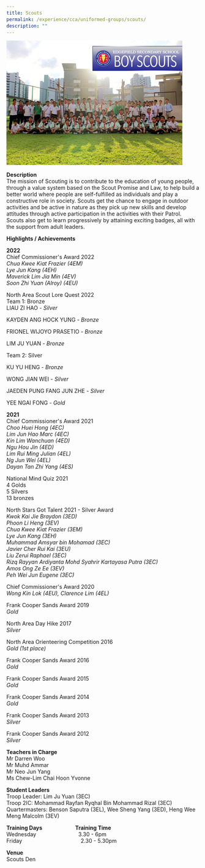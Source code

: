 ```yaml
---
title: Scouts
permalink: /experience/cca/uniformed-groups/scouts/
description: ""
---
```

![](/images/2015-CCA-BOYSCOUTS.jpg)

**Description** <br>
The mission of Scouting is to contribute to the education of young people, through a value system based on the Scout Promise and Law, to help build a better world where people are self-fulfilled as individuals and play a constructive role in society. Scouts get the chance to engage in outdoor activities and be active in nature as they pick up new skills and develop attitudes through active participation in the activities with their Patrol. Scouts also get to learn progressively by attaining exciting badges, all with the support from adult leaders.

**Highlights / Achievements** 

**2022** <br>
Chief Commissioner's Award 2022 <br>
_Chua Kwee Kiat Frazier (4EM)_ <br>
_Lye Jun Kang (4EH)_<br>
_Maverick Lim Jia Min (4EV)_ <br>
_Soon Zhi Yuan (Alroy) (4EU)_ 

  

North Area Scout Lore Quest 2022 <br>
Team 1: Bronze <br>
LIAU ZI HAO - _Silver_ 

KAYDEN ANG HOCK YUNG - _Bronze_ 

FRIONEL WIJOYO PRASETIO - _Bronze_ 

LIM JU YUAN - _Bronze_ 

  

Team 2: Silver 

KU YU HENG - _Bronze_ 

WONG JIAN WEI - _Silver_ 

JAEDEN PUNG FANG JUN ZHE - _Silver_ 

YEE NGAI FONG - _Gold_

**2021**  <br>
Chief Commissioner's Award 2021 <Br>
_Choo Huei Hong (4EC)_ <br>
_Lim Jun Hao Marc (4EC)_ <br>
_Kin Lim Wanchuan (4ED)_ <br>
_Ngu Hou Jin (4ED)_ <br>
_Lim Rui Ming Julian (4EL)_ <br>
_Ng Jun Wei (4EL)_ <br>
_Dayan Tan Zhi Yang (4ES)_

National Mind Quiz 2021 <br>
4 Golds <br>
5 Silvers <br>
13 bronzes <br>

North Stars Got Talent 2021 - Silver Award <br>
_Kwok Kai Jie Braydon (3ED)_ <br>
_Phoon Li Heng (3EV)_ <br>
_Chua Kwee Kiat Frazier (3EM)_ <br>
_Lye Jun Kang (3EH)_ <Br>
_Muhammad Amsyar bin Mohamad (3EC)_ <br>
_Javier Cher Rui Kai (3EU)_ <br>
_Liu Zerui Raphael (3EC)_ <Br>
_Rizq Rayyan Ardiyanta Mohd Syahrir Kartayasa Putra (3EC)_ <br>
_Amos Ong Ze Ee (3EV)_ <br>
_Peh Wei Jun Eugene (3EC)_

Chief Commissioner's Award 2020 <br>
_Wong Kin Lok (4EU), Clarence Lim (4EL)_

Frank Cooper Sands Award 2019 <br>
_Gold_

North Area Day Hike 2017 <Br>
_Silver_

North Area Orienteering Competition 2016 <br>
_Gold (1st place)_

Frank Cooper Sands Award 2016 <br>
_Gold_

Frank Cooper Sands Award 2015 <br>
_Gold_

Frank Cooper Sands Award 2014 <br>
_Gold_

Frank Cooper Sands Award 2013 <br>
_Silver_

Frank Cooper Sands Award 2012 <br>
_Silver_  

**Teachers in Charge** <br>
Mr Darren Woo <br>
Mr Muhd Ammar <br>
Mr Neo Jun Yang <Br>
Ms Chew-Lim Chai Hoon Yvonne

**Student Leaders** <br>
Troop Leader: Lim Ju Yuan (3EC) <br>
Troop 2IC: Mohammad Rayfan Ryqhal Bin Mohammad Rizal (3EC) <br>
Quartermasters: Benson Saputra (3EL), Wee Sheng Yang (3ED), Heng Wee Meng Malcolm (3EV)  

**Training Days                          Training Time** <br>
Wednesday                            3.30 - 6pm <Br>
Friday                                       2.30 - 5.30pm  
  
**Venue** <br>
Scouts Den